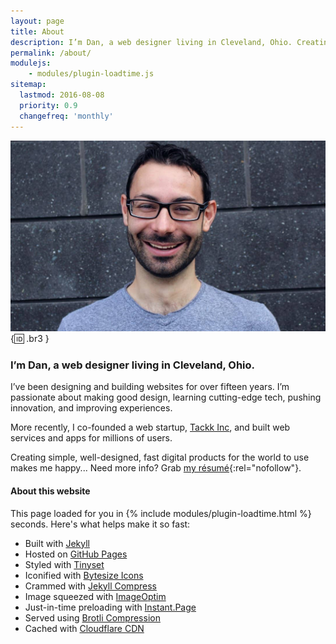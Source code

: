 ```yaml
---
layout: page
title: About
description: I’m Dan, a web designer living in Cleveland, Ohio. Creating simple, well-designed, fast digital products for the world to use makes me happy. 
permalink: /about/
modulejs:
    - modules/plugin-loadtime.js
sitemap:
  lastmod: 2016-08-08
  priority: 0.9
  changefreq: 'monthly'
---
```


![This is me!](/img/about/dan-klammer.jpg){:id: .br3 }

### **I’m Dan, a web designer living in Cleveland, Ohio.**

I’ve been designing and building websites for over fifteen years. I’m passionate about making good design, learning cutting-edge tech, pushing innovation, and improving experiences.

More recently, I co-founded a web startup, [Tackk Inc](/tackk), and built web services and apps for millions of users.

Creating simple, well-designed, fast digital products for the world to use makes me happy... Need more info? Grab [my résumé](/files/danklammer-resume.pdf){:rel="nofollow"}.


<h4 class="mt5 pt2 bold">About this website</h4>

This page loaded for you in {% include modules/plugin-loadtime.html %} seconds. Here's what helps make it so fast: 

 - Built with [Jekyll]
 - Hosted on [GitHub Pages]
 - Styled with [Tinyset]
 - Iconified with [Bytesize Icons]
 - Crammed with [Jekyll Compress]
 - Image squeezed with [ImageOptim]
 - Just-in-time preloading with [Instant.Page]
 - Served using [Brotli Compression]
 - Cached with [Cloudflare CDN]

[Jekyll]: https://jekyllrb.com/
[GitHub Pages]: https://pages.github.com/
[Tinyset]: https://github.com/danklammer/tinyset
[Bytesize Icons]: /bytesize-icons/
[Jekyll Compress]: http://jch.penibelst.de/
[ImageOptim]: https://imageoptim.com/
[Instant.Page]: https://instant.page/
[Brotli Compression]: https://github.com/google/brotli
[Cloudflare CDN]: https://www.cloudflare.com/cdn/